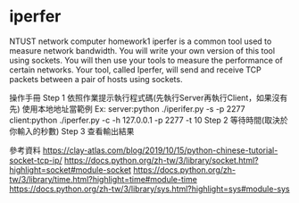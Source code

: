 # iperfer
NTUST network computer homework1 iperfer is a common tool used to measure network bandwidth. You will write your own version of this tool using sockets. You will then use your tools to measure the performance of certain networks. Your tool, called Iperfer, will send and receive TCP packets between a pair of hosts using sockets.

操作手冊
Step 1
依照作業提示執行程式碼(先執行Server再執行Client，如果沒有先)
使用本地地址當範例
Ex: server:python ./iperifer.py -s -p 2277
    client:python ./iperfer.py -c -h 127.0.0.1 -p 2277 -t 10
Step 2
等待時間(取決於你輸入的秒數)
Step 3
查看輸出結果



參考資料
https://clay-atlas.com/blog/2019/10/15/python-chinese-tutorial-socket-tcp-ip/
https://docs.python.org/zh-tw/3/library/socket.html?highlight=socket#module-socket
https://docs.python.org/zh-tw/3/library/time.html?highlight=time#module-time
https://docs.python.org/zh-tw/3/library/sys.html?highlight=sys#module-sys
